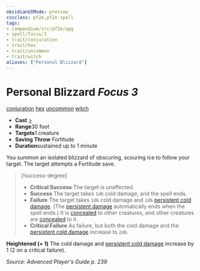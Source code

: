 ```yaml
---
obsidianUIMode: preview
cssclass: pf2e,pf2e-spell
tags:
- compendium/src/pf2e/apg
- spell/focus/3
- trait/conjuration
- trait/hex
- trait/uncommon
- trait/witch
aliases: ["Personal Blizzard"]
---
```

# Personal Blizzard *Focus 3*   
[conjuration](rules/traits/conjuration.md)  [hex](rules/traits/hex-apg.md)  [uncommon](rules/traits/uncommon.md)  [witch](rules/traits/witch-apg.md)  

- **Cast** [>](rules/core-rulebook/chapter-9-playing-the-game.md#Actions "Single Action") 
- **Range**30 foot
- **Targets**1 creature
- **Saving Throw** Fortitude
- **Duration**sustained up to 1 minute

You summon an isolated blizzard of obscuring, scouring ice to follow your target. The target attempts a Fortitude save.

> [!success-degree] 
> - **Critical Success** The target is unaffected.
> - **Success** The target takes `1d6` cold damage, and the spell ends.
> - **Failure** The target takes `1d6` cold damage and `1d6` [persistent cold damage](rules/conditions.md#Persistent%20Damage). (The [persistent damage](rules/conditions.md#Persistent%20Damage) automatically ends when the spell ends.) It is [concealed](rules/conditions.md#Concealed) to other creatures, and other creatures are [concealed](rules/conditions.md#Concealed) to it.
> - **Critical Failure** As failure, but both the cold damage and the [persistent cold damage](rules/conditions.md#Persistent%20Damage) increase to `2d6`.

**Heightened (+ 1)** The cold damage and [persistent cold damage](rules/conditions.md#Persistent%20Damage) increase by 1 (2 on a critical failure).

*Source: Advanced Player's Guide p. 239*